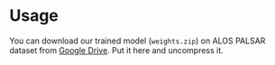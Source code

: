 # Usage

You can download our trained model (``weights.zip``) on ALOS PALSAR dataset from [Google Drive](https://drive.google.com/drive/folders/1aAIdmY-pYGH3PCuHVTf43Wh0Hcg7mzIb?usp=sharing). Put it here and uncompress it.


